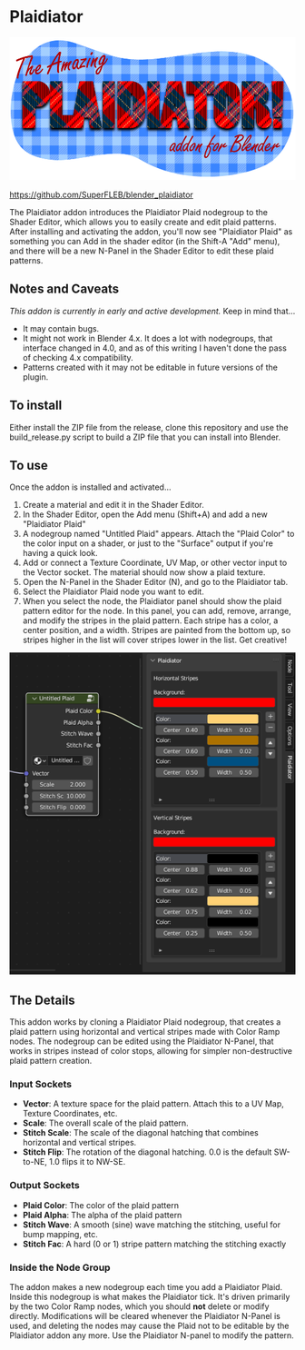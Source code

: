 # Plaidiator

![Plaidiator](docs_support/banner.png)

https://github.com/SuperFLEB/blender_plaidiator

The Plaidiator addon introduces the Plaidiator Plaid nodegroup to the Shader Editor, which allows
you to easily create and edit plaid patterns. After installing and activating the addon, you'll
now see "Plaidiator Plaid" as something you can Add in the shader editor (in the Shift-A "Add" menu),
and there will be a new N-Panel in the Shader Editor to edit these plaid patterns.

## Notes and Caveats

*This addon is currently in early and active development.* Keep in mind that...

* It may contain bugs.
* It might not work in Blender 4.x. It does a lot with nodegroups, that interface changed in 4.0,
  and as of this writing I haven't done the pass of checking 4.x compatibility.
* Patterns created with it may not be editable in future versions of the plugin.

## To install

Either install the ZIP file from the release, clone this repository and use the
build_release.py script to build a ZIP file that you can install into Blender.

## To use

Once the addon is installed and activated...

1. Create a material and edit it in the Shader Editor.
2. In the Shader Editor, open the Add menu (Shift+A) and add a new "Plaidiator Plaid"
3. A nodegroup named "Untitled Plaid" appears. Attach the "Plaid Color" to the color input on a shader,
   or just to the "Surface" output if you're having a quick look.
4. Add or connect a Texture Coordinate, UV Map, or other vector input to the Vector socket. The material
   should now show a plaid texture.
5. Open the N-Panel in the Shader Editor (N), and go to the Plaidiator tab.
6. Select the Plaidiator Plaid node you want to edit.
7. When you select the node, the Plaidiator panel should show the plaid pattern editor for the node.
   In this panel, you can add, remove, arrange, and modify the stripes in the plaid pattern. Each stripe
   has a color, a center position, and a width. Stripes are painted from the bottom up, so stripes higher
   in the list will cover stripes lower in the list. Get creative!

![Plaidiator](docs_support/quick-and-dirty-screenshot.png)

## The Details

This addon works by cloning a Plaidiator Plaid nodegroup, that creates a plaid pattern using horizontal and
vertical stripes made with Color Ramp nodes. The nodegroup can be edited using the Plaidiator N-Panel, that
works in stripes instead of color stops, allowing for simpler non-destructive plaid pattern creation.

### Input Sockets

* **Vector**: A texture space for the plaid pattern. Attach this to a UV Map, Texture Coordinates, etc.
* **Scale**: The overall scale of the plaid pattern.
* **Stitch Scale**: The scale of the diagonal hatching that combines horizontal and vertical stripes.
* **Stitch Flip**: The rotation of the diagonal hatching. 0.0 is the default SW-to-NE, 1.0 flips it to NW-SE.

### Output Sockets

* **Plaid Color**: The color of the plaid pattern
* **Plaid Alpha**: The alpha of the plaid pattern
* **Stitch Wave**: A smooth (sine) wave matching the stitching, useful for bump mapping, etc.
* **Stitch Fac**: A hard (0 or 1) stripe pattern matching the stitching exactly

### Inside the Node Group

The addon makes a new nodegroup each time you add a Plaidiator Plaid. Inside this nodegroup is what makes the
Plaidiator tick. It's driven primarily by the two Color Ramp nodes, which you should **not** delete or modify
directly. Modifications will be cleared whenever the Plaidiator N-Panel is used, and deleting the nodes may cause
the Plaid not to be editable by the Plaidiator addon any more. Use the Plaidiator N-panel to modify the pattern.
